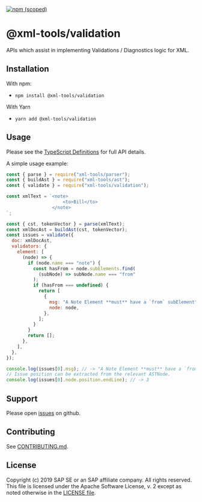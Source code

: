 [![npm (scoped)](https://img.shields.io/npm/v/@xml-tools/validation.svg)](https://www.npmjs.com/package/@xml-tools/validation)

# @xml-tools/validation

APIs which assist in implementing Validations / Diagnostics logic for XML.

## Installation

With npm:

- `npm install @xml-tools/validation`

With Yarn

- `yarn add @xml-tools/validation`

## Usage

Please see the [TypeScript Definitions](./api.d.ts) for full API details.

A simple usage example:

```javascript
const { parse } = require("xml-tools/parser");
const { buildAst } = require("xml-tools/ast");
const { validate } = require("xml-tools/validation");

const xmlText = `<note>
                     <to>Bill</to>
                 </note>
`;

const { cst, tokenVector } = parse(xmlText);
const xmlDocAst = buildAst(cst, tokenVector);
const issues = validate({
  doc: xmlDocAst,
  validators: {
    element: [
      (node) => {
        if (node.name === "note") {
          const hasFrom = node.subElements.find(
            (subNode) => subNode.name === "from"
          );
          if (hasFrom === undefined) {
            return [
              {
                msg: "A Note Element **must** have a `from` subElement",
                node: node,
              },
            ];
          }
        }
        return [];
      },
    ],
  },
});

console.log(issues[0].msg); // -> "A Note Element **must** have a `from` subElement"
// Issue position can be extracted from the relevant ASTNode.
console.log(issues[0].node.position.endLine); // -> 3
```

## Support

Please open [issues](https://github.com/SAP/xml-tols/issues) on github.

## Contributing

See [CONTRIBUTING.md](./CONTRIBUTING.md).

## License

Copyright (c) 2019 SAP SE or an SAP affiliate company. All rights reserved.
This file is licensed under the Apache Software License, v. 2 except as noted otherwise in the [LICENSE file](../../LICENSE).

[ast]: https://en.wikipedia.org/wiki/Abstract_syntax_tree
